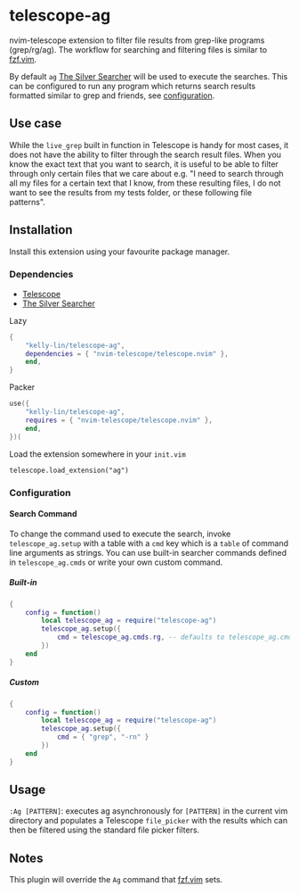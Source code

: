 # telescope-ag

nvim-telescope extension to filter file results from grep-like programs
(grep/rg/ag). The workflow for searching and filtering files is similar to
[fzf.vim](https://github.com/junegunn/fzf.vim).

By default `ag` [The Silver Searcher](https://github.com/ggreer/the_silver_searcher)
will be used to execute the searches. This can be configured to run any program
which returns search results formatted similar to grep and friends, see
[configuration](#configuration).

## Use case

While the `live_grep` built in function in Telescope is handy for most cases,
it does not have the ability to filter through the search result files. When you
know the exact text that you want to search, it is useful to be able to filter
through only certain files that we care about e.g. "I need to search through all
my files for a certain text that I know, from these resulting files, I do not
want to see the results from my tests folder, or these following file patterns".

## Installation

Install this extension using your favourite package manager.

### Dependencies

* [Telescope](https://github.com/nvim-telescope/telescope.nvim)
* [The Silver Searcher](https://github.com/ggreer/the_silver_searcher)

Lazy

```lua
{
    "kelly-lin/telescope-ag",
    dependencies = { "nvim-telescope/telescope.nvim" },
    end,
}
```

Packer

```lua
use({
    "kelly-lin/telescope-ag",
    requires = { "nvim-telescope/telescope.nvim" },
    end,
})(
```

Load the extension somewhere in your `init.vim`

`telescope.load_extension("ag")`

### Configuration

#### Search Command

To change the command used to execute the search, invoke `telescope_ag.setup`
with a table with a `cmd` key which is a `table` of command line arguments as
strings. You can use built-in searcher commands defined in `telescope_ag.cmds`
or write your own custom command.

##### Built-in

```lua
{
    config = function()
        local telescope_ag = require("telescope-ag")
        telescope_ag.setup({
            cmd = telescope_ag.cmds.rg, -- defaults to telescope_ag.cmds.ag
        })
    end
}
```

##### Custom

```lua
{
    config = function()
        local telescope_ag = require("telescope-ag")
        telescope_ag.setup({
            cmd = { "grep", "-rn" }
        })
    end
}
```

## Usage

`:Ag [PATTERN]`: executes ag asynchronously for `[PATTERN]` in the current vim
directory and populates a Telescope `file_picker` with the results which can
then be filtered using the standard file picker filters.

## Notes

This plugin will override the `Ag` command that [fzf.vim](https://github.com/junegunn/fzf.vim)
sets.

